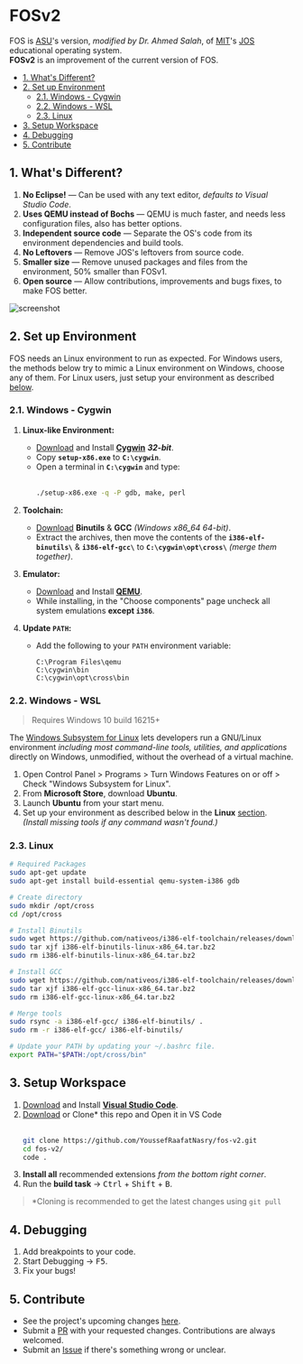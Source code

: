 # FOSv2

FOS is [ASU][asu]'s version, _modified by Dr. Ahmed Salah_, of [MIT][mit]'s [JOS][jos] educational operating system.  
**FOSv2** is an improvement of the current version of FOS.

[asu]: http://cis.asu.edu.eg/
[mit]: http://www.mit.edu/
[jos]: https://pdos.csail.mit.edu/6.828/2018/overview.html

<!-- TOC depthFrom:2 -->

- [1. What's Different?](#1-whats-different)
- [2. Set up Environment](#2-set-up-environment)
    - [2.1. Windows - Cygwin](#21-windows---cygwin)
    - [2.2. Windows - WSL](#22-windows---wsl)
    - [2.3. Linux](#23-linux)
- [3. Setup Workspace](#3-setup-workspace)
- [4. Debugging](#4-debugging)
- [5. Contribute](#5-contribute)

<!-- /TOC -->

## 1. What's Different?

1. **No Eclipse!** — Can be used with any text editor, _defaults to Visual Studio Code_.
1. **Uses QEMU instead of Bochs** — QEMU is much faster, and needs less configuration files, also has better options.
1. **Independent source code** — Separate the OS's code from its environment dependencies and build tools.
1. **No Leftovers** — Remove JOS's leftovers from source code.
1. **Smaller size** — Remove unused packages and files from the environment, 50% smaller than FOSv1.
1. **Open source** — Allow contributions, improvements and bugs fixes, to make FOS better.

![screenshot](https://user-images.githubusercontent.com/41103290/75132023-0e3f9d80-56de-11ea-9daf-e578bdcdd750.png)

## 2. Set up Environment

FOS needs an Linux environment to run as expected. For Windows users, the methods below try to mimic a Linux environment on Windows, choose any of them. For Linux users, just setup your environment as described [below](#23-linux).

### 2.1. Windows - Cygwin

1. **Linux-like Environment:**

   - [Download][dl-cygwin-32] and Install [**Cygwin**][cygwin] **_32-bit_**.
   - Copy **`setup-x86.exe`** to **`C:\cygwin`**.
   - Open a terminal in **`C:\cygwin`** and type:  
     <br />
     ```cmd
     ./setup-x86.exe -q -P gdb, make, perl
     ```

1. **Toolchain:**

   - [Download][dl-toolchain] **Binutils** & **GCC** _(Windows x86_64 64-bit)_.
   - Extract the archives, then move the contents of the **`i386-elf-binutils\`** & **`i386-elf-gcc\`** to **`C:\cygwin\opt\cross\`** _(merge them together)_.

1. **Emulator:**

   - [Download][dl-qemu] and Install [**QEMU**][qemu].
   - While installing, in the "Choose components" page uncheck all system emulations **except `i386`**.

1. **Update `PATH`:**

   - Add the following to your `PATH` environment variable:

     ```path
     C:\Program Files\qemu
     C:\cygwin\bin
     C:\cygwin\opt\cross\bin
     ```

[cygwin]: https://cygwin.com/
[dl-cygwin-32]: https://cygwin.com/install.html
[dl-toolchain]: https://github.com/nativeos/i386-elf-toolchain/releases
[qemu]: https://www.qemu.org/
[dl-qemu]: https://qemu.weilnetz.de/w64/2020/

### 2.2. Windows - WSL

> Requires Windows 10 build 16215+

The [Windows Subsystem for Linux][wsl] lets developers run a GNU/Linux environment _including most command-line tools, utilities, and applications_ directly on Windows, unmodified, without the overhead of a virtual machine.

1. Open Control Panel > Programs > Turn Windows Features on or off > Check "Windows Subsystem for Linux".
1. From **Microsoft Store**, download **Ubuntu**.
1. Launch **Ubuntu** from your start menu.
1. Set up your environment as described below in the **Linux** [section](#23-linux). _(Install missing tools if any command wasn't found.)_

[wsl]: https://docs.microsoft.com/en-us/windows/wsl/about

### 2.3. Linux

```bash
# Required Packages
sudo apt-get update
sudo apt-get install build-essential qemu-system-i386 gdb

# Create directory
sudo mkdir /opt/cross
cd /opt/cross

# Install Binutils
sudo wget https://github.com/nativeos/i386-elf-toolchain/releases/download/preview/i386-elf-binutils-linux-x86_64.tar.bz2
sudo tar xjf i386-elf-binutils-linux-x86_64.tar.bz2
sudo rm i386-elf-binutils-linux-x86_64.tar.bz2

# Install GCC
sudo wget https://github.com/nativeos/i386-elf-toolchain/releases/download/preview/i386-elf-gcc-linux-x86_64.tar.bz2
sudo tar xjf i386-elf-gcc-linux-x86_64.tar.bz2
sudo rm i386-elf-gcc-linux-x86_64.tar.bz2

# Merge tools
sudo rsync -a i386-elf-gcc/ i386-elf-binutils/ .
sudo rm -r i386-elf-gcc/ i386-elf-binutils/

# Update your PATH by updating your ~/.bashrc file.
export PATH="$PATH:/opt/cross/bin"
```

## 3. Setup Workspace

1. [Download][dl-vscode] and Install [**Visual Studio Code**][vscode].
1. [Download][dl-repo] or Clone\* this repo and Open it in VS Code  
   <br/>
   ```bash
   git clone https://github.com/YoussefRaafatNasry/fos-v2.git
   cd fos-v2/
   code .
   ```
1. **Install all** recommended extensions _from the bottom right corner_.
1. Run the **build task** → <kbd>Ctrl</kbd> + <kbd>Shift</kbd> + <kbd>B</kbd>.

[vscode]: https://code.visualstudio.com/
[dl-vscode]: https://code.visualstudio.com/
[dl-repo]: https://github.com/YoussefRaafatNasry/fos-v2/archive/master.zip

> \*Cloning is recommended to get the latest changes using `git pull`

## 4. Debugging

1. Add breakpoints to your code.
1. Start Debugging → <kbd>F5</kbd>.
1. Fix your bugs!

## 5. Contribute

- See the project's upcoming changes [here][project].
- Submit a [PR][compare] with your requested changes. Contributions are always welcomed.
- Submit an [Issue][new-issue] if there's something wrong or unclear.

[project]: https://github.com/YoussefRaafatNasry/fos-v2/projects/1/
[compare]: https://github.com/YoussefRaafatNasry/fos-v2/compare/
[new-issue]: https://github.com/YoussefRaafatNasry/fos-v2/issues/new/
